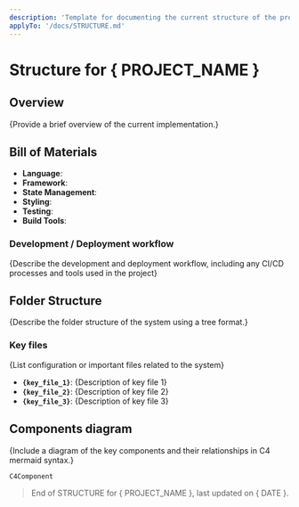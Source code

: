 ```yaml
---
description: 'Template for documenting the current structure of the project'
applyTo: '/docs/STRUCTURE.md'
---
```


# Structure for { PROJECT_NAME }

## Overview

{Provide a brief overview of the current implementation.}

## Bill of Materials

- **Language**: 
- **Framework**: 
- **State Management**: 
- **Styling**: 
- **Testing**: 
- **Build Tools**: 

### Development / Deployment workflow

{Describe the development and deployment workflow, including any CI/CD processes and tools used in the project}

## Folder Structure

{Describe the folder structure of the system using a tree format.}


### Key files

{List configuration or important files related to the system}

- **`{key_file_1}`**: {Description of key file 1}
- **`{key_file_2}`**: {Description of key file 2}
- **`{key_file_3}`**: {Description of key file 3}

## Components diagram

{Include a diagram of the key components and their relationships in C4 mermaid syntax.}

```mermaid
C4Component
```

> End of STRUCTURE for { PROJECT_NAME }, last updated on { DATE }.
